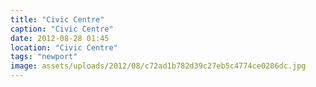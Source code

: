```yaml
---
title: "Civic Centre"
caption: "Civic Centre"
date: 2012-08-28 01:45
location: "Civic Centre"
tags: "newport"
image: assets/uploads/2012/08/c72ad1b782d39c27eb5c4774ce0286dc.jpg
---
```

